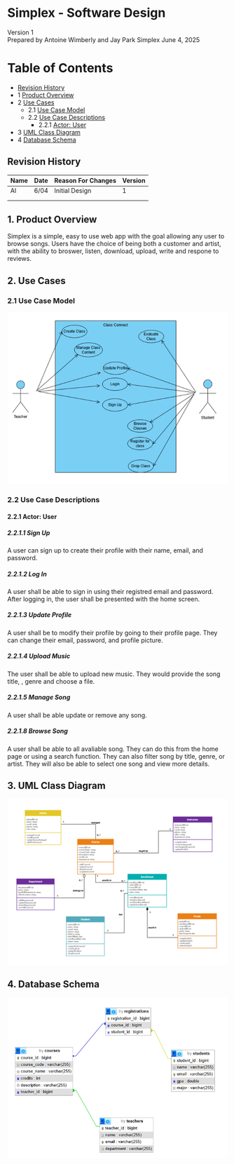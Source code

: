 # Simplex - Software Design 

Version 1  
Prepared by Antoine Wimberly and Jay Park
Simplex
June 4, 2025

Table of Contents
=================
* [Revision History](#revision-history)
* 1 [Product Overview](#1-product-overview)
* 2 [Use Cases](#2-use-cases)
  * 2.1 [Use Case Model](#21-use-case-model)
  * 2.2 [Use Case Descriptions](#22-use-case-descriptions)
    * 2.2.1 [Actor: User](#221-actor-user)
* 3 [UML Class Diagram](#3-uml-class-diagram)
* 4 [Database Schema](#4-database-schema)

## Revision History
| Name | Date    | Reason For Changes  | Version   |
| ---- | ------- | ------------------- | --------- |
|  Al  | 6/04    | Initial Design      |    1      |
|      |         |                     |           |
|      |         |                     |           |

## 1. Product Overview
Simplex is a simple, easy to use web app with the goal allowing any user to browse songs. Users have the choice of being both a customer and artist, with the ability to broswer, listen, download, upload, write and respone to reviews.

## 2. Use Cases
### 2.1 Use Case Model
![Use Case Model](https://github.com/uncg-csc340/su25-team0/blob/main/object-oriented-design/use-case-model.png)

### 2.2 Use Case Descriptions

#### 2.2.1 Actor: User
##### 2.2.1.1 Sign Up
A user can sign up to create their profile with their name, email, and password.
##### 2.2.1.2 Log In
A user shall be able to sign in using their registred email and password. After logging in, the user shall be presented with the home screen.
##### 2.2.1.3 Update Profile
A user shall be to modify their profile by going to their profile page. They can change their email, password, and profile picture.
##### 2.2.1.4 Upload Music
The user shall be able to upload new music. They would provide the song title, , genre and choose a file.
##### 2.2.1.5 Manage Song
A user shall be able update or remove any song.
##### 2.2.1.8 Browse Song
A user shall be able to all avaliable song. They can do this from the home page or using a search function. They can also filter song by title, genre, or artist. They will also be able to select one song and view more details.


## 3. UML Class Diagram
![UML Class Diagram](https://github.com/uncg-csc340/su25-team0/blob/main/object-oriented-design/class-diagram.png)
## 4. Database Schema
![UML Class Diagram](https://github.com/uncg-csc340/su25-team0/blob/main/object-oriented-design/database-schema.png)